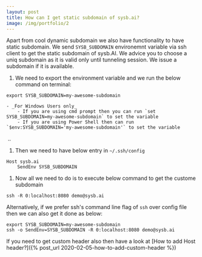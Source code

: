 ```yaml
---
layout: post
title: How can I get static subdomain of sysb.ai?
image: /img/portfolio/2
---
```


Apart from cool dynamic subdomain we also have functionality to have static subdomain. We send `SYSB_SUBDOMAIN` environemnt variable via ssh client to get the static subdomain of sysb.AI. We advice you to choose a uniq subdomain as it is valid only until tunneling session. We issue a subdomain if it is available.

1. We need to export the environment variable and we run the below command on terminal:
```
export SYSB_SUBDOMAIN=my-awesome-subdomain
```  
    - _For Windows Users only_
        - If you are using cmd prompt then you can run `set SYSB_SUBDOMAIN=my-awesome-subdomain` to set the variable
        - If you are using Power Shell then can run `$env:SYSB_SUBDOMAIN='my-awesome-subdomain'` to set the variable
&nbsp;..
1. Then we need to have below entry in `~/.ssh/config`
```
Host sysb.ai
    SendEnv SYSB_SUBDOMAIN
```
1. Now all we need to do is to execute below command to get the custome subdomain
```
ssh -R 0:localhost:8080 demo@sysb.ai
```

Alternatively, if we prefer ssh's command line flag of `ssh` over config file then we can also get it done as below:
```
export SYSB_SUBDOMAIN=my-awesome-subdomain
ssh -o SendEnv=SYSB_SUBDOMAIN -R 0:localhost:8080 demo@sysb.ai
```

If you need to get custom header also then have a look at [How to add Host header?]({% post_url 2020-02-05-how-to-add-custom-header %})

<!-- If you want to ensure this static subdomain survive the reboot of your localhost then we can automate that using autossh. e.g.
```
autossh -M 0 -f -R 0:localhost:8080 demo@sysb.ai
```
# Using SetEnv
We may use below config in our `~/.ssh/config` and put value of SYSB_SUBDOMAIN and SYSB_HOST_HEADER accordingly
```
Host sysb.ai
    SetEnv SYSB_SUBDOMAIN=my-awesome-subdomain
```

Then all we need to do is to run the following:
```
ssh -R 0:127.0.0.1:8080 demo@sysb.ai 
```
It will give us requested static subdomain like `https://my-awesome-subdomain.us.sysb.ai`. Alternatively, we can also use the command line flags of ssh to get it done, like below
```
ssh -o 'SetEnv SYSB_SUBDOMAIN=my-awesome-subdomain' -R 0:localhost:8080 demo@sysb.ai
``` -->